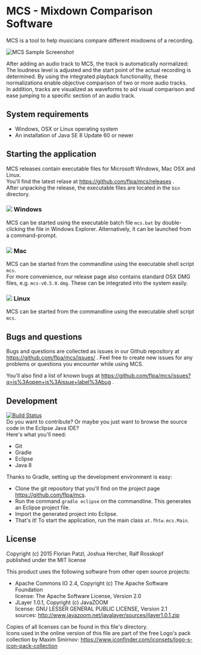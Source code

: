 # MCS - Mixdown Comparison Software
MCS is a tool to help musicians compare different mixdowns of a recording.  

![MCS Sample Screenshot](/../screenshots/docs/screenshots/readme-sample-screen.png?raw=true "MCS Main Window")  

After adding an audio track to MCS, the track is automatically normalized:  
The loudness level is adjusted and the start point of the actual recording is determined.
By using the integrated playback functionality, these normalizations enable objective comparison of two or more audio tracks.  
In addition, tracks are visualized as waveforms to aid visual comparison and ease jumping to a specific section of an audio track.

## System requirements

- Windows, OSX or Linux operating system
- An installation of Java SE 8 Update 60 or newer

## Starting the application
MCS releases contain executable files for Microsoft Windows, Mac OSX and Linux.  
You'll find the latest relase at https://github.com/flpa/mcs/releases .  
After unpacking the release, the executable files are located in the `bin` directory.

### ![](/../screenshots/docs/icons/windows.png?raw=true) Windows
MCS can be started using the executable batch file `mcs.bat` by double-clicking the file in Windows Explorer. 
Alternatively, it can be launched from a command-prompt.

### ![](/../screenshots/docs/icons/mac.png?raw=true) Mac
MCS can be started from the commandline using the executable shell script `mcs`.  
For more convenience, our release page also contains standard OSX DMG files, e.g. `mcs-v0.5.0.dmg`. 
These can be integrated into the system easily.

### ![](/../screenshots/docs/icons/linux.png?raw=true) Linux
MCS can be started from the commandline using the executable shell script `mcs`.  

## Bugs and questions
Bugs and questions are collected as issues in our Github repository at https://github.com/flpa/mcs/issues/ .
Feel free to create new issues for any problems or questions you encounter while using MCS.  

You'll also find a list of known bugs at
https://github.com/flpa/mcs/issues?q=is%3Aopen+is%3Aissue+label%3Abug .

## Development
[![Build Status](https://travis-ci.org/flpa/mcs.svg?branch=develop)](https://travis-ci.org/flpa/mcs)  
Do you want to contribute? Or maybe you just want to browse the source code in the Eclipse Java IDE?  
Here's what you'll need:

- Git
- Gradle
- Eclipse
- Java 8

Thanks to Gradle, setting up the development environment is easy:

- Clone the git repository that you'll find on the project page https://github.com/flpa/mcs.
- Run the command `gradle eclipse` on the commandline. This generates an Eclipse project file.
- Import the generated project into Eclipse.
- That's it! To start the application, run the main class `at.fhtw.mcs.Main`.

## License

Copyright (c) 2015 Florian Patzl, Joshua Hercher, Ralf Rosskopf  
published under the MIT license

This product uses the following software from other open source projects:
- Apache Commons IO 2.4, Copyright (c) The Apache Software Foundation  
  license: The Apache Software License, Version 2.0
- JLayer 1.0.1, Copyright (c) JavaZOOM  
  license: GNU LESSER GENERAL PUBLIC LICENSE, Version 2.1  
  sources: http://www.javazoom.net/javalayer/sources/jlayer1.0.1.zip

Copies of all licenses can be found in this file's directory.  
Icons used in the online version of this file are part of the free Logo's pack collection by Maxim Smirnov:
https://www.iconfinder.com/iconsets/logo-s-icon-pack-collection
